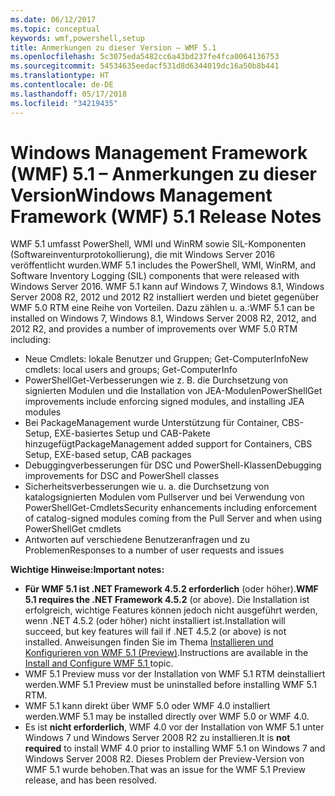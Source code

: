 ```yaml
---
ms.date: 06/12/2017
ms.topic: conceptual
keywords: wmf,powershell,setup
title: Anmerkungen zu dieser Version – WMF 5.1
ms.openlocfilehash: 5c3075eda5482cc6a43bd237fe4fca0064136753
ms.sourcegitcommit: 54534635eedacf531d8d6344019dc16a50b8b441
ms.translationtype: HT
ms.contentlocale: de-DE
ms.lasthandoff: 05/17/2018
ms.locfileid: "34219435"
---
```

# <a name="windows-management-framework-wmf-51-release-notes"></a><span data-ttu-id="f69fa-103">Windows Management Framework (WMF) 5.1 – Anmerkungen zu dieser Version</span><span class="sxs-lookup"><span data-stu-id="f69fa-103">Windows Management Framework (WMF) 5.1 Release Notes</span></span> #

<span data-ttu-id="f69fa-104">WMF 5.1 umfasst PowerShell, WMI und WinRM sowie SIL-Komponenten (Softwareinventurprotokollierung), die mit Windows Server 2016 veröffentlicht wurden.</span><span class="sxs-lookup"><span data-stu-id="f69fa-104">WMF 5.1 includes the PowerShell, WMI, WinRM, and Software Inventory Logging (SIL) components that were released with Windows Server 2016.</span></span>
<span data-ttu-id="f69fa-105">WMF 5.1 kann auf Windows 7, Windows 8.1, Windows Server 2008 R2, 2012 und 2012 R2 installiert werden und bietet gegenüber WMF 5.0 RTM eine Reihe von Vorteilen. Dazu zählen u. a.:</span><span class="sxs-lookup"><span data-stu-id="f69fa-105">WMF 5.1 can be installed on Windows 7, Windows 8.1, Windows Server 2008 R2, 2012, and 2012 R2, and provides a number of improvements over WMF 5.0 RTM including:</span></span>

- <span data-ttu-id="f69fa-106">Neue Cmdlets: lokale Benutzer und Gruppen; Get-ComputerInfo</span><span class="sxs-lookup"><span data-stu-id="f69fa-106">New cmdlets: local users and groups; Get-ComputerInfo</span></span>
- <span data-ttu-id="f69fa-107">PowerShellGet-Verbesserungen wie z. B. die Durchsetzung von signierten Modulen und die Installation von JEA-Modulen</span><span class="sxs-lookup"><span data-stu-id="f69fa-107">PowerShellGet improvements include enforcing signed modules, and installing JEA modules</span></span>
- <span data-ttu-id="f69fa-108">Bei PackageManagement wurde Unterstützung für Container, CBS-Setup, EXE-basiertes Setup und CAB-Pakete hinzugefügt</span><span class="sxs-lookup"><span data-stu-id="f69fa-108">PackageManagement added support for Containers, CBS Setup, EXE-based setup, CAB packages</span></span>
- <span data-ttu-id="f69fa-109">Debuggingverbesserungen für DSC und PowerShell-Klassen</span><span class="sxs-lookup"><span data-stu-id="f69fa-109">Debugging improvements for DSC and PowerShell classes</span></span>
- <span data-ttu-id="f69fa-110">Sicherheitsverbesserungen wie u. a. die Durchsetzung von katalogsignierten Modulen vom Pullserver und bei Verwendung von PowerShellGet-Cmdlets</span><span class="sxs-lookup"><span data-stu-id="f69fa-110">Security enhancements including enforcement of catalog-signed modules coming from the Pull Server and when using PowerShellGet cmdlets</span></span>
- <span data-ttu-id="f69fa-111">Antworten auf verschiedene Benutzeranfragen und zu Problemen</span><span class="sxs-lookup"><span data-stu-id="f69fa-111">Responses to a number of user requests and issues</span></span>

<span data-ttu-id="f69fa-112">**Wichtige Hinweise:**</span><span class="sxs-lookup"><span data-stu-id="f69fa-112">**Important notes:**</span></span>

- <span data-ttu-id="f69fa-113">**Für WMF 5.1 ist .NET Framework 4.5.2 erforderlich** (oder höher).</span><span class="sxs-lookup"><span data-stu-id="f69fa-113">**WMF 5.1 requires the .NET Framework 4.5.2** (or above).</span></span> <span data-ttu-id="f69fa-114">Die Installation ist erfolgreich, wichtige Features können jedoch nicht ausgeführt werden, wenn .NET 4.5.2 (oder höher) nicht installiert ist.</span><span class="sxs-lookup"><span data-stu-id="f69fa-114">Installation will succeed, but key features will fail if .NET 4.5.2 (or above) is not installed.</span></span> <span data-ttu-id="f69fa-115">Anweisungen finden Sie im Thema [Installieren und Konfigurieren von WMF 5.1 (Preview)](https://msdn.microsoft.com/powershell/wmf/5.1/install-configure).</span><span class="sxs-lookup"><span data-stu-id="f69fa-115">Instructions are available in the [Install and Configure WMF 5.1 ](https://msdn.microsoft.com/powershell/wmf/5.1/install-configure) topic.</span></span>
- <span data-ttu-id="f69fa-116">WMF 5.1 Preview muss vor der Installation von WMF 5.1 RTM deinstalliert werden.</span><span class="sxs-lookup"><span data-stu-id="f69fa-116">WMF 5.1 Preview must be uninstalled before installing WMF 5.1 RTM.</span></span>
- <span data-ttu-id="f69fa-117">WMF 5.1 kann direkt über WMF 5.0 oder WMF 4.0 installiert werden.</span><span class="sxs-lookup"><span data-stu-id="f69fa-117">WMF 5.1 may be installed directly over WMF 5.0 or WMF 4.0.</span></span>
- <span data-ttu-id="f69fa-118">Es ist __nicht erforderlich__, WMF 4.0 vor der Installation von WMF 5.1 unter Windows 7 und Windows Server 2008 R2 zu installieren.</span><span class="sxs-lookup"><span data-stu-id="f69fa-118">It is __not required__ to install WMF 4.0 prior to installing WMF 5.1 on Windows 7 and Windows Server 2008 R2.</span></span> <span data-ttu-id="f69fa-119">Dieses Problem der Preview-Version von WMF 5.1 wurde behoben.</span><span class="sxs-lookup"><span data-stu-id="f69fa-119">That was an issue for the WMF 5.1 Preview release, and has been resolved.</span></span>
